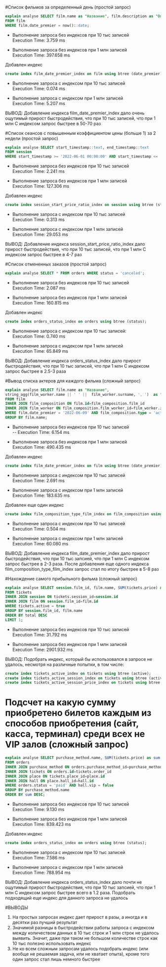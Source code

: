 #Список фильмов за определенный день (простой запрос)
~~~~sql
explain analyse SELECT film.name as "Название", film.description as "Описание", film.duration as "Длительность (мин)", film.price as "Базовая стоимость билета (руб)"
FROM film
WHERE film.date_premier = now()::date;
~~~~
- Выполнение запроса без индексов при 10 тыс записей  
Execution Time: 3.759 ms

- Выполнение запроса без индексов при 1 млн записей  
Execution Time: 397.658 ms

Добавлен индекс
~~~~sql
create index film_date_premier_index on film using btree (date_premier);
~~~~

- Выполнение запроса c индексом при 10 тыс записей  
Execution Time: 0.074 ms

- Выполнение запроса c индексом при 1 млн записей  
Execution Time: 5.207 ms

ВЫВОД: Добавление индекса film_date_premier_index дало очень ощутимый прирост быстродействия, что при 10 тыс записей, что при 1 млн
С индексом запрос быстрее в 50-70 раз

#Список сеансов с повышенным коэффициентом цены (больше 1) за 2 недели (простой запрос)
~~~~sql
explain analyse SELECT start_timestamp::text, end_timestamp::text
FROM session
WHERE start_timestamp >= '2022-06-01 00:00:00' AND start_timestamp <= '2022-06-14 23:59:00' AND price_ratio > 1;
~~~~

- Выполнение запроса без индексов при 10 тыс записей  
Execution Time: 2.241 ms

- Выполнение запроса без индексов при 1 млн записей  
Execution Time: 127.306 ms


Добавлен индекс
~~~~sql
create index session_start_price_ratio_index on session using btree (start_timestamp, price_ratio);
~~~~

- Выполнение запроса c индексом при 10 тыс записей  
Execution Time: 0.313 ms

- Выполнение запроса c индексом при 1 млн записей  
Execution Time: 29.053 ms

ВЫВОД: Добавление индекса session_start_price_ratio_index дало прирост быстродействия, что при 10 тыс записей, что при 1 млн
С индексом запрос быстрее в 4-7 раз

#Список отмененных заказов (простой запрос)
~~~~sql
explain analyse SELECT * FROM orders WHERE status = 'canceled';
~~~~

- Выполнение запроса без индексов при 10 тыс записей  
Execution Time: 2.087 ms

- Выполнение запроса без индексов при 1 млн записей  
Execution Time: 160.815 ms

Добавлен индекс
~~~~sql
create index orders_status_index on orders using btree (status);
~~~~

- Выполнение запроса c индексом при 10 тыс записей:  
Execution Time: 0.740 ms

- Выполнение запроса c индексом при 1 млн записей  
Execution Time: 65.849 ms

ВЫВОД: Добавление индекса orders_status_index дало прирост быстродействия, что при 10 тыс записей, что при 1 млн
С индексом запрос быстрее в 2.5-3 раза

#Вывод списка актеров для каждого фильма (сложный запрос)
~~~~sql
explain analyse SELECT film.name as "Название",
string_agg(film_worker.name || ' ' ||  film_worker.surname, ', ')  as "Актерский состав"
FROM film
INNER JOIN film_composition ON film.id=film_composition.film_id
INNER JOIN film_worker ON film_composition.film_worker_id=film_worker.id
WHERE film.date_premier = '2022-06-09' AND film_composition.type = 'actor'
GROUP BY film.name;
~~~~

- Выполнение запроса без индексов при 10 тыс записей  
-- Execution Time: 6.154 ms

- Выполнение запроса без индексов при 1 млн записей  
 Execution Time: 490.435 ms

Добавлен индекс
~~~~sql
create index film_date_premier_index on film using btree (date_premier);
~~~~

- Выполнение запроса c индексом при 10 тыс записей  
Execution Time: 2.691 ms

- Выполнение запроса c индексом при 1 млн записей  
Execution Time: 183.635 ms


Добавлен еще один индекс
~~~~sql
create index film_composition_type_film_index on film_composition using btree (type, film_id);
~~~~

- Выполнение запроса c индексом при 10 тыс записей  
Execution Time: 0.504 ms

- Выполнение запроса c индексом при 1 млн записей  
Execution Time: 60.080 ms

ВЫВОД: Добавление индекса film_date_premier_index дало прирост быстродействия, что при 10 тыс запсией, что при 1 млн
С индексом запрос быстрее в 2-3 раза.
После добавления еще одного индекса film_composition_type_film_index запрос стал по итогу быстрее в 5-8 раз

#Нахождение самого прибыльного фильма (сложный запрос)
~~~~sql
explain analyse SELECT session.film_id, film.name, SUM(tickets.price) AS total
FROM tickets
INNER JOIN session ON tickets.session_id=session.id
INNER JOIN film ON session.film_id=film.id
WHERE tickets.active = true
GROUP BY session.film_id, film.name
ORDER BY total DESC
LIMIT 1;
~~~~

- Выполнение запроса без индексов при 10 тыс записей  
Execution Time: 31.792 ms

- Выполнение запроса без индексов при 1 млн записей  
Execution Time: 2901.932 ms


ВЫВОД: Подобрать индекс, который бы использовался в запросе не удалось, несмотря на различные попытки, в том числе:
~~~~sql
create index tickets_active_index on tickets using btree (active);
create index tickets_active_session_index on tickets using btree (active, session_id);
create index tickets_active_session_price_index on tickets using btree (active, session_id, price);
~~~~

# Подсчет на какую сумму приобретено билетов каждым из способов приобретения (сайт, касса, терминал) среди всех не VIP залов (сложный запрос)
~~~~sql
explain analyse SELECT purchase_method.name, SUM(tickets.price) as sum
FROM orders
INNER JOIN purchase_method ON orders.purchase_method_id=purchase_method.id
INNER JOIN tickets ON orders.id=tickets.order_id
INNER JOIN place ON tickets.place_id=place.id
INNER JOIN hall ON place.hall_id=hall.id
WHERE orders.status = 'paid' AND hall.vip = false
GROUP BY purchase_method.name
ORDER BY sum DESC;
~~~~

- Выполнение запроса без индексов при 10 тыс записей  
Execution Time: 9.130 ms

- Выполнение запроса без индексов при 1 млн записей  
Execution Time: 839.423 ms


Добавлен индекс
~~~~sql
create index orders_status_index on orders using btree (status);
~~~~

- Выполнение запроса c индексом при 10 тыс записей  
Execution Time: 7.586 ms

- Выполнение запроса c индексом при 1 млн записей  
Execution Time: 788.954 ms

ВЫВОД: Добавление индекса orders_status_index дало почти не ощутимый прирост быстродействия, что при 10 тыс запсией, что при 1 млн
С индексом запрос быстрее всего в 1.2 раза.
Подобрать подходящий еще индекс для данного запроса не удалось

#ВЫВОДЫ
1. На простых запросах индекс дает прирост в разы, а иногда и в десятки раз лучший результат
2. Значимой разницы в быстродействии работы запроса с индексом между количеством данных в 10 тыс строк и 1 млн строк не удалось выявить. Значит, даже при таком не большом количестве строк как 10 тыс полезно использовать индекс
3. Не ко всем сложным запросам удалось подобрать индекс (или вообще не решаемая задача, или не хватает опыта), кроме того один запрос стал лишь немного быстрее